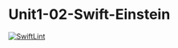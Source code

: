 # Unit1-02-Swift-Einstein
[![SwiftLint](https://github.com/ICS4U-Programming-KevinC/Unit1-02-Swift-Einstein/workflows/SwiftLint/badge.svg)](https://github.com/ICS4U-Programming-KevinC/Unit1-02-Swift-Einstein/actions) 
